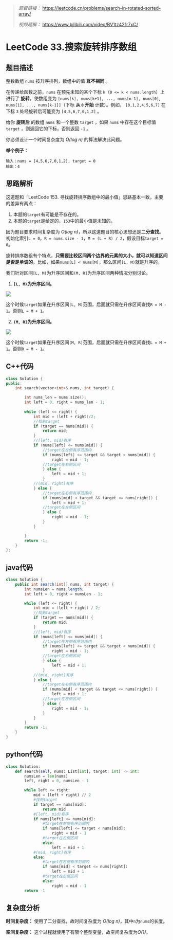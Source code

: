 
> *题目链接：* https://leetcode.cn/problems/search-in-rotated-sorted-array/
>
> *视频题解：* https://www.bilibili.com/video/BV1tz421r7xC/

# LeetCode 33.搜索旋转排序数组

## 题目描述

整数数组 `nums` 按升序排列，数组中的值 **互不相同** 。

在传递给函数之前，`nums` 在预先未知的某个下标 `k`（`0 <= k < nums.length`）上进行了 **旋转**，使数组变为 `[nums[k], nums[k+1], ..., nums[n-1], nums[0]`, `nums[1], ..., nums[k-1]]`（下标 **从 `0` 开始** 计数）。例如， `[0,1,2,4,5,6,7]` 在下标 `3` 处经旋转后可能变为 `[4,5,6,7,0,1,2]` 。

给你 **旋转后** 的数组 `nums` 和一个整数 `target` ，如果 `nums` 中存在这个目标值 `target` ，则返回它的下标，否则返回 `-1` 。

你必须设计一个时间复杂度为 *O(log n)* 的算法解决此问题。

**举个例子：**

```
输入：nums = [4,5,6,7,0,1,2], target = 0
输出：4
```

## 思路解析

这道题和「LeetCode 153. 寻找旋转排序数组中的最小值」思路基本一致，主要的差异有两点：

1. 本题的`target`有可能是不存在的。
2. 本题的`target`是给定的，`153`中的最小值是未知的。

因为题目要求时间复杂度为 *O(log n)*，所以这道题目的核心思想还是**二分查找**。初始化索引`L = 0`，`R = nums.size - 1`，`M = (L + R) / 2`，假设目标`target = 0`。

旋转排序数组有个特点，**只需要比较区间两个边界的元素的大小，就可以知道区间是否是单调的**。比如，如果`nums[L] < nums[M]`，那么区间`[L, M)`就是升序的。

我们针对区间`[L, M)`为升序区间和`(M, R]`为升序区间两种情况分别讨论。

1. **`[L, M)`为升序区间。**

![](https://gitee.com/ldtech007/picture/raw/master/pic/lc-0033-04.png)

这个时候`target`如果在升序区间`[L, M)`范围，后面就只需在升序区间查找`R = M - 1`。否则`L = M + 1`。

2. **`(M, R]`为升序区间。**

![](https://gitee.com/ldtech007/picture/raw/master/pic/lc-0033-03.png)

这个时候`target`如果在升序区间`(M, R]`范围，后面就只需在升序区间查找`L = M + 1`。否则`R = M - 1`。

## C++代码

```cpp
class Solution {
public:
    int search(vector<int>& nums, int target) {

        int nums_len = nums.size();
        int left = 0, right = nums_len - 1;
       
        while (left <= right) {
            int mid = (left + right)/2;
            //找到target
            if (target == nums[mid]) {
                return mid;
            } 
            //[left, mid)有序
            if (nums[left] <= nums[mid]) {
                //target在左侧有序范围内
                if (nums[left] <= target && target < nums[mid]) {
                    right = mid - 1;
                //target在右侧区间
                } else {
                    left = mid + 1;
                }
            //(mid, right]有序
            } else {
                //target在右侧有序范围内
                if (nums[mid] < target && target <= nums[right]) {
                    left = mid + 1;
                //target在左侧区间
                } else {
                    right = mid - 1;
                }
            }

        }
        return -1;
    }
};
```
## java代码

```java
class Solution {
    public int search(int[] nums, int target) {
        int numsLen = nums.length;
        int left = 0, right = numsLen - 1;

        while (left <= right) {
            int mid = (left + right) / 2;
            //找到target
            if (target == nums[mid]) {
                return mid;
            }
            //[left, mid)有序
            if (nums[left] <= nums[mid]) {
                //target在左侧有序范围内
                if (nums[left] <= target && target < nums[mid]) {
                    right = mid - 1;
                //target在右侧区间
                } else {
                    left = mid + 1;
                }
            //(mid, right]有序
            } else {
                //target在右侧有序范围内
                if (nums[mid] < target && target <= nums[right]) {
                    left = mid + 1;
                //target在左侧区间
                } else {
                    right = mid - 1;
                }
            }
        }
        return -1;
    }
}
```

## python代码

```python
class Solution:
    def search(self, nums: List[int], target: int) -> int:
        numsLen = len(nums)
        left, right = 0, numsLen - 1

        while left <= right:
            mid = (left + right) // 2
            #找到target
            if target == nums[mid]:
                return mid
            #[left, mid)有序
            if nums[left] <= nums[mid]:
                #target在左侧有序范围内
                if nums[left] <= target < nums[mid]:
                    right = mid - 1
                #target在右侧区间
                else:
                    left = mid + 1
            #(mid, right]有序
            else:
                #target在右侧有序范围内
                if nums[mid] < target <= nums[right]:
                    left = mid + 1
                #target在左侧区间
                else:
                    right = mid - 1
        return -1
```


## 复杂度分析

**时间复杂度：** 使用了二分查找，故时间复杂度为 *O(log n)*，其中`n`为`nums`的长度。

**空间复杂度：** 这个过程就使用了有限个整型变量，故空间复杂度为*O(1)*。
